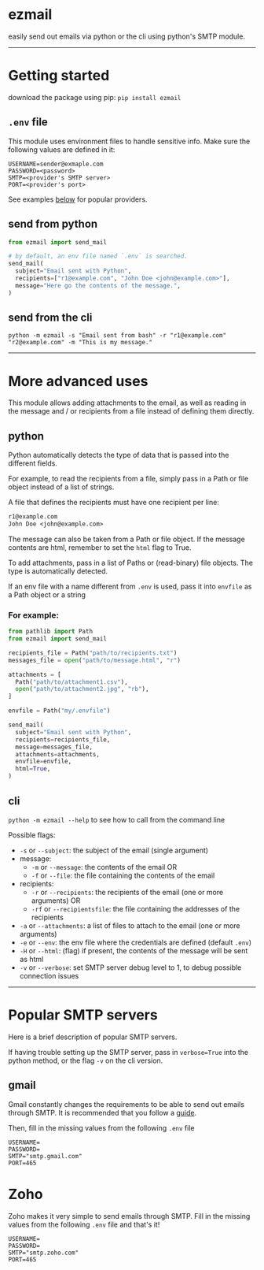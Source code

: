 # ezmail

easily send out emails via python or the cli using python's SMTP module.

---

# Getting started

download the package using pip: `pip install ezmail`

## `.env` file

This module uses environment files to handle sensitive info.
Make sure the following values are defined in it:

```.env
USERNAME=sender@exmaple.com
PASSWORD=<password>
SMTP=<provider's SMTP server>
PORT=<provider's port>
```

See examples [below](https://github.com/Alex23rodriguez/ezmail/edit/main/README.md#smtp-servers) for popular providers.

## send from python

```python
from ezmail import send_mail

# by default, an env file named `.env` is searched.
send_mail(
  subject="Email sent with Python",
  recipients=["r1@example.com", "John Doe <john@example.com>"],
  message="Here go the contents of the message.",
)
```

## send from the cli

`python -m ezmail -s "Email sent from bash" -r "r1@example.com" "r2@example.com" -m "This is my message."`

---

# More advanced uses

This module allows adding attachments to the email, as well as reading in the message and / or recipients from a file instead of defining them directly.

## python

Python automatically detects the type of data that is passed into the different fields.

For example, to read the recipients from a file, simply pass in a Path or file object instead of a list of strings.

A file that defines the recipients must have one recipient per line:

```recipients.txt
r1@example.com
John Doe <john@example.com>
```

The message can also be taken from a Path or file object. If the message contents are html, remember to set the `html` flag to True.

To add attachments, pass in a list of Paths or (read-binary) file objects. The type is automatically detected.

If an env file with a name different from `.env` is used, pass it into `envfile` as a Path object or a string

### For example:

```python
from pathlib import Path
from ezmail import send_mail

recipients_file = Path("path/to/recipients.txt")
messages_file = open("path/to/message.html", "r")

attachments = [
  Path("path/to/attachment1.csv"),
  open("path/to/attachment2.jpg", "rb"),
]

envfile = Path("my/.envfile")

send_mail(
  subject="Email sent with Python",
  recipients=recipients_file,
  message=messages_file,
  attachments=attachments,
  envfile=envfile,
  html=True,
)
```

## cli

`python -m ezmail --help` to see how to call from the command line

Possible flags:

- `-s` or `--subject`: the subject of the email (single argument)
- message:
  - `-m` or `--message`: the contents of the email OR
  - `-f` or `--file`: the file containing the contents of the email
- recipients:
  - `-r` or `--recipients`: the recipients of the email (one or more arguments) OR
  - `-rf` or `--recipientsfile`: the file containing the addresses of the recipients
- `-a` or `--attachments`: a list of files to attach to the email (one or more arguments)
- `-e` or `--env`: the env file where the credentials are defined (default `.env`)
- `-H` or `--html`: (flag) if present, the contents of the message will be sent as html
- `-v` or `--verbose`: set SMTP server debug level to 1, to debug possible connection issues

---

# Popular SMTP servers

Here is a brief description of popular SMTP servers.

If having trouble setting up the SMTP server, pass in `verbose=True` into the python method, or the flag `-v` on the cli version.

## gmail

Gmail constantly changes the requirements to be able to send out emails through SMTP. It is recommended that you follow a [guide](https://www.gmass.co/blog/gmail-smtp/).

Then, fill in the missing values from the following `.env` file

```.env
USERNAME=
PASSWORD=
SMTP="smtp.gmail.com"
PORT=465
```

# Zoho

Zoho makes it very simple to send emails through SMTP. Fill in the missing values from the following `.env` file and that's it!

```.env
USERNAME=
PASSWORD=
SMTP="smtp.zoho.com"
PORT=465
```
